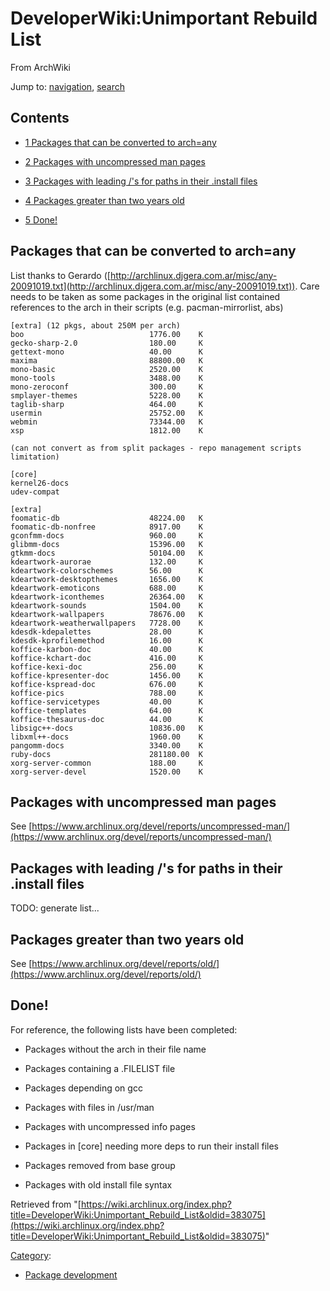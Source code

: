 # DeveloperWiki:Unimportant Rebuild List

From ArchWiki

Jump to: [navigation](#column-one), [search](#searchInput)

## Contents

* [1 Packages that can be converted to arch=any](#Packages_that_can_be_converted_to_arch.3Dany)

* [2 Packages with uncompressed man pages](#Packages_with_uncompressed_man_pages)

* [3 Packages with leading /'s for paths in their .install files](#Packages_with_leading_.2F.27s_for_paths_in_their_.install_files)

* [4 Packages greater than two years old](#Packages_greater_than_two_years_old)

* [5 Done!](#Done.21)

## Packages that can be converted to arch=any

List thanks to Gerardo ([http://archlinux.djgera.com.ar/misc/any-20091019.txt](http://archlinux.djgera.com.ar/misc/any-20091019.txt)). Care needs to be taken as some packages in the original list contained references to the arch in their scripts (e.g. pacman-mirrorlist, abs)

```
[extra] (12 pkgs, about 250M per arch)
boo                            1776.00    K
gecko-sharp-2.0                180.00     K
gettext-mono                   40.00      K
maxima                         88800.00   K
mono-basic                     2520.00    K
mono-tools                     3488.00    K
mono-zeroconf                  300.00     K
smplayer-themes                5228.00    K
taglib-sharp                   464.00     K
usermin                        25752.00   K
webmin                         73344.00   K
xsp                            1812.00    K

(can not convert as from split packages - repo management scripts limitation)

[core]
kernel26-docs
udev-compat

[extra]
foomatic-db                    48224.00   K
foomatic-db-nonfree            8917.00    K
gconfmm-docs                   960.00     K
glibmm-docs                    15396.00   K
gtkmm-docs                     50104.00   K
kdeartwork-aurorae             132.00     K
kdeartwork-colorschemes        56.00      K
kdeartwork-desktopthemes       1656.00    K
kdeartwork-emoticons           688.00     K
kdeartwork-iconthemes          26364.00   K
kdeartwork-sounds              1504.00    K
kdeartwork-wallpapers          78676.00   K
kdeartwork-weatherwallpapers   7728.00    K
kdesdk-kdepalettes             28.00      K
kdesdk-kprofilemethod          16.00      K
koffice-karbon-doc             40.00      K
koffice-kchart-doc             416.00     K
koffice-kexi-doc               256.00     K
koffice-kpresenter-doc         1456.00    K
koffice-kspread-doc            676.00     K
koffice-pics                   788.00     K
koffice-servicetypes           40.00      K
koffice-templates              64.00      K
koffice-thesaurus-doc          44.00      K
libsigc++-docs                 10836.00   K
libxml++-docs                  1960.00    K
pangomm-docs                   3340.00    K
ruby-docs                      281180.00  K
xorg-server-common             188.00     K
xorg-server-devel              1520.00    K

```

## Packages with uncompressed man pages

See [https://www.archlinux.org/devel/reports/uncompressed-man/](https://www.archlinux.org/devel/reports/uncompressed-man/)

## Packages with leading /'s for paths in their .install files

TODO: generate list...

## Packages greater than two years old

See [https://www.archlinux.org/devel/reports/old/](https://www.archlinux.org/devel/reports/old/)

## Done!

For reference, the following lists have been completed:

* Packages without the arch in their file name

* Packages containing a .FILELIST file

* Packages depending on gcc

* Packages with files in /usr/man

* Packages with uncompressed info pages

* Packages in [core] needing more deps to run their install files

* Packages removed from base group

* Packages with old install file syntax

Retrieved from "[https://wiki.archlinux.org/index.php?title=DeveloperWiki:Unimportant_Rebuild_List&oldid=383075](https://wiki.archlinux.org/index.php?title=DeveloperWiki:Unimportant_Rebuild_List&oldid=383075)"

[Category](/index.php/Special:Categories "Special:Categories"):

* [Package development](/index.php/Category:Package_development "Category:Package development")